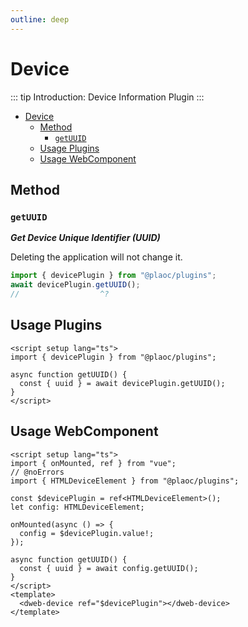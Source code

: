 ```yaml
---
outline: deep
---
```


# Device

<Badges name="@plaoc/plugins" />
<Platform supports="iOS, Android, MacOS, Windows" />

::: tip Introduction:
Device Information Plugin
:::

- [Device](#device)
  - [Method](#method)
    - [`getUUID`](#getuuid)
  - [Usage Plugins](#usage-plugins)
  - [Usage WebComponent](#usage-webcomponent)

## Method

### `getUUID`

**_Get Device Unique Identifier (UUID)_**

Deleting the application will not change it.

```ts twoslash
import { devicePlugin } from "@plaoc/plugins";
await devicePlugin.getUUID();
//                  ^?
```

## Usage Plugins

```vue twoslash
<script setup lang="ts">
import { devicePlugin } from "@plaoc/plugins";

async function getUUID() {
  const { uuid } = await devicePlugin.getUUID();
}
</script>
```

## Usage WebComponent

```vue twoslash
<script setup lang="ts">
import { onMounted, ref } from "vue";
// @noErrors
import { HTMLDeviceElement } from "@plaoc/plugins";

const $devicePlugin = ref<HTMLDeviceElement>();
let config: HTMLDeviceElement;

onMounted(async () => {
  config = $devicePlugin.value!;
});

async function getUUID() {
  const { uuid } = await config.getUUID();
}
</script>
<template>
  <dweb-device ref="$devicePlugin"></dweb-device>
</template>
```
